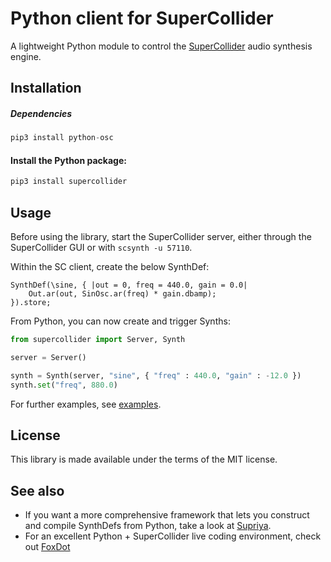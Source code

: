 # Python client for SuperCollider

A lightweight Python module to control the [SuperCollider](https://supercollider.github.io) audio synthesis engine.

## Installation

##### Dependencies
```python
pip3 install python-osc
```

#### Install the Python package:

```python
pip3 install supercollider
```

## Usage

Before using the library, start the SuperCollider server, either through the SuperCollider GUI or with `scsynth -u 57110`.

Within the SC client, create the below SynthDef:

```
SynthDef(\sine, { |out = 0, freq = 440.0, gain = 0.0|
    Out.ar(out, SinOsc.ar(freq) * gain.dbamp);
}).store;
```

From Python, you can now create and trigger Synths:

```python
from supercollider import Server, Synth

server = Server()

synth = Synth(server, "sine", { "freq" : 440.0, "gain" : -12.0 })
synth.set("freq", 880.0)
```

For further examples, see [examples](https://github.com/ideoforms/python-supercollider/tree/master/examples).

## License

This library is made available under the terms of the MIT license.

## See also

* If you want a more comprehensive framework that lets you construct and compile SynthDefs from Python, take a look at [Supriya](https://github.com/josiah-wolf-oberholtzer/supriya).
* For an excellent Python + SuperCollider live coding environment, check out [FoxDot](https://foxdot.org)
